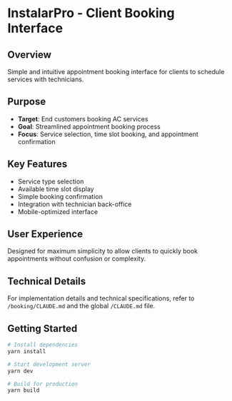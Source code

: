 # InstalarPro - Client Booking Interface

## Overview
Simple and intuitive appointment booking interface for clients to schedule services with technicians.

## Purpose
- **Target**: End customers booking AC services
- **Goal**: Streamlined appointment booking process
- **Focus**: Service selection, time slot booking, and appointment confirmation

## Key Features
- Service type selection
- Available time slot display
- Simple booking confirmation
- Integration with technician back-office
- Mobile-optimized interface

## User Experience
Designed for maximum simplicity to allow clients to quickly book appointments without confusion or complexity.

## Technical Details
For implementation details and technical specifications, refer to `/booking/CLAUDE.md` and the global `/CLAUDE.md` file.

## Getting Started
```bash
# Install dependencies
yarn install

# Start development server
yarn dev

# Build for production
yarn build
```